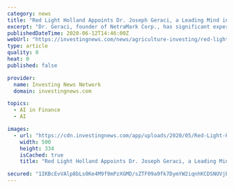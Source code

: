 ```yaml
---
category: news
title: "Red Light Holland Appoints Dr. Joseph Geraci, a Leading Mind in the Medicine and Machine Learning Fields, to Advisory Board"
excerpt: "Dr. Geraci, founder of NetraMark Corp., has significant expertise in precision medicine, molecular medicine, mathematics, and machine learning technologies, and over the past ten years, has focused on understanding complex disease states,"
publishedDateTime: 2020-06-12T14:46:00Z
webUrl: "https://investingnews.com/news/agriculture-investing/red-light-holland-appoints-dr.joseph-geraci-a-leading-mind-in-the-medicine-and-machine-learning-fields-to-advisory-board/"
type: article
quality: 0
heat: 0
published: false

provider:
  name: Investing News Network
  domain: investingnews.com

topics:
  - AI in Finance
  - AI

images:
  - url: "https://cdn.investingnews.com/app/uploads/2020/05/Red-Light-Holland-500.png"
    width: 500
    height: 334
    isCached: true
    title: "Red Light Holland Appoints Dr. Joseph Geraci, a Leading Mind in the Medicine and Machine Learning Fields, to Advisory Board"

secured: "1IKBcEvVAlp8bLs0Ke4M9f9mPzXGMD/sZTF09a9fk7DymYW2iqnhKCDSNUVjbXiDEF8fNW+l9lhVuPwTVmMq1HGbB+kqjUe6Qv24R7Im6i9rOa/yTvQpJSHwotL/3eeVzYEhH/2hw67EI3aKM8uJ9qiMquikSZddMaeO7xP5MU1C5nscN6pgrb8mC7FOJ494h8cm9N+PW2yKWPMxgWZ6XnD+gl6xa79bwZ0WBH9sYzf1QARBScZBZMIC1v/26U7eIrAKukMicjzDBiW6AXXfKHYJACkQrXg2ELAG1AjGCAYrXRpB8I4Df8ChHOf0Xy78snf7BGE6KUJeyj835vI9fA==;IGzn0OR3jQksgwVmwN8c0g=="
---
```


